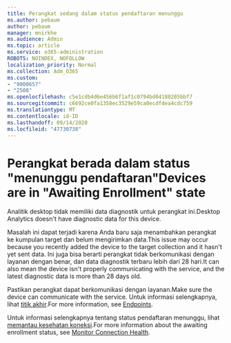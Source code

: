 ```yaml
---
title: Perangkat sedang dalam status pendaftaran menunggu
ms.author: pebaum
author: pebaum
manager: mnirkhe
ms.audience: Admin
ms.topic: article
ms.service: o365-administration
ROBOTS: NOINDEX, NOFOLLOW
localization_priority: Normal
ms.collection: Adm_O365
ms.custom:
- "9000657"
- "2508"
ms.openlocfilehash: c5e1cdb4d6e456b6f1af1c0794bd04180205bbf7
ms.sourcegitcommit: c6692ce0fa1358ec3529e59ca0ecdfdea4cdc759
ms.translationtype: MT
ms.contentlocale: id-ID
ms.lasthandoff: 09/14/2020
ms.locfileid: "47730738"
---
```

# <a name="devices-are-in-awaiting-enrollment-state"></a><span data-ttu-id="cdcf5-102">Perangkat berada dalam status "menunggu pendaftaran"</span><span class="sxs-lookup"><span data-stu-id="cdcf5-102">Devices are in "Awaiting Enrollment" state</span></span>

<span data-ttu-id="cdcf5-103">Analitik desktop tidak memiliki data diagnostik untuk perangkat ini.</span><span class="sxs-lookup"><span data-stu-id="cdcf5-103">Desktop Analytics doesn't have diagnostic data for this device.</span></span> 

<span data-ttu-id="cdcf5-104">Masalah ini dapat terjadi karena Anda baru saja menambahkan perangkat ke kumpulan target dan belum mengirimkan data.</span><span class="sxs-lookup"><span data-stu-id="cdcf5-104">This issue may occur because you recently added the device to the target collection and it hasn't yet sent data.</span></span> <span data-ttu-id="cdcf5-105">Ini juga bisa berarti perangkat tidak berkomunikasi dengan layanan dengan benar, dan data diagnostik terbaru lebih dari 28 hari.</span><span class="sxs-lookup"><span data-stu-id="cdcf5-105">It can also mean the device isn't properly communicating with the service, and the latest diagnostic data is more than 28 days old.</span></span>

<span data-ttu-id="cdcf5-106">Pastikan perangkat dapat berkomunikasi dengan layanan.</span><span class="sxs-lookup"><span data-stu-id="cdcf5-106">Make sure the device can communicate with the service.</span></span> <span data-ttu-id="cdcf5-107">Untuk informasi selengkapnya, lihat [titik akhir](https://docs.microsoft.com/configmgr/desktop-analytics/enable-data-sharing#endpoints).</span><span class="sxs-lookup"><span data-stu-id="cdcf5-107">For more information, see [Endpoints](https://docs.microsoft.com/configmgr/desktop-analytics/enable-data-sharing#endpoints).</span></span>

<span data-ttu-id="cdcf5-108">Untuk informasi selengkapnya tentang status pendaftaran menunggu, lihat [memantau kesehatan koneksi](https://docs.microsoft.com/configmgr/desktop-analytics/monitor-connection-health#awaiting-enrollment).</span><span class="sxs-lookup"><span data-stu-id="cdcf5-108">For more information about the awaiting enrollment status, see [Monitor Connection Health](https://docs.microsoft.com/configmgr/desktop-analytics/monitor-connection-health#awaiting-enrollment).</span></span>